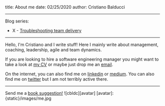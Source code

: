 title: About me
date: 02/25/2020
author: Cristiano Balducci

---
Blog series:

*  X - [Troubleshooting team delivery](./category/team-troubleshooting.html)
<!-- *  X - [Book reviews](./category/capsule.html) update -->

---
Hello, I'm Cristiano and I write stuff!
Here I mainly write about management, coaching, leadership, agile and team
dynamics.

If you are looking to hire a software engineering manager you might want
to take a look at [my CV](https://something.to-rea.de/pages/curriculum.html) or maybe just drop
me an [email](mailto:cristiano.balducci@gmail.com).

On the internet, you can also find me on
[linkedin](https://www.linkedin.com/in/cristianobalducci/) or
[medium](https://medium.com/@cbldc). You can also find me on
[twitter](https://twitter.com/cbldc_) but I am not terribly active there.

---
Send me a [book suggestion!](https://suggestions.to-rea.de)
![cbldc][avatar]
[avatar]: {static}/images/me.jpg

